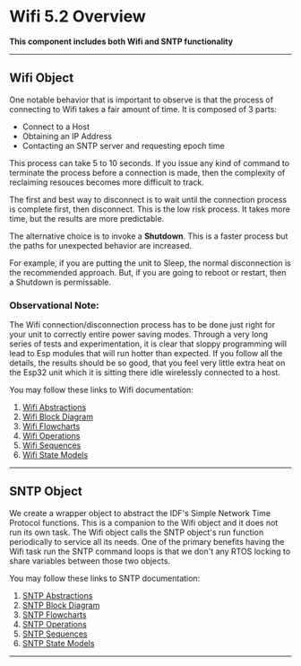 # Wifi 5.2 Overview

**This component includes both Wifi and SNTP functionality**
___  
## Wifi Object

One notable behavior that is important to observe is that the process of connecting to Wifi takes a fair amount of time. It is composed of 3 parts:
* Connect to a Host
* Obtaining an IP Address
* Contacting an SNTP server and requesting epoch time

This process can take 5 to 10 seconds.  If you issue any kind of command to terminate the process before a connection is made, then the complexity of reclaiming resouces becomes more difficult to track.

The first and best way to disconnect is to wait until the connection process is complete first, then disconnect.  This is the low risk process.  It takes more time, but the results are more predictable.

The alternative choice is to invoke a **Shutdown**.   This is a faster process but the paths for unexpected behavior are increased.

For example, if you are putting the unit to Sleep, the normal disconnection is the recommended approach.  But, if you are going to reboot or restart, then a Shutdown is permissable.

### Observational Note:
The Wifi connection/disconnection process has to be done just right for your unit to correctly entire power saving modes.  Through a very long series of tests and experimentation, it is clear that sloppy programming will lead to Esp modules that will run hotter than expected.   If you follow all the details, the results should be so good, that you feel very little extra heat on the Esp32 unit which it is sitting there idle wirelessly connected to a host. 

You may follow these links to Wifi documentation:
1) [Wifi Abstractions](./src/wifi/docs/wifi_abstractions.md)
2) [Wifi Block Diagram](./src/wifi/docs/wifi_blocks.md)
3) [Wifi Flowcharts](./src/wifi/docs/wifi_flowcharts.md)
4) [Wifi Operations](./src/wifi/docs/wifi_operations.md)
5) [Wifi Sequences](./src/wifi/docs/wifi_sequences.md)
6) [Wifi State Models](./src/wifi/docs/wifi_state_models.md)  
___  
## SNTP Object
We create a wrapper object to abstract the IDF's Simple Network Time Protocol functions. This is a companion to the Wifi object and it does not run its own task.  The Wifi object calls the SNTP object's run function periodically to service all its needs.  One of the primary benefits having the Wifi task run the SNTP command loops is that we don't any RTOS locking to share variables between those two objects. 

You may follow these links to SNTP documentation:
1) [SNTP Abstractions](./src/wifi/docs/sntp_abstractions.md)
2) [SNTP Block Diagram](./src/wifi/docs/sntp_blocks.md)
3) [SNTP Flowcharts](./src/wifi/docs/sntp_flowcharts.md)
4) [SNTP Operations](./src/wifi/docs/sntp_operations.md)
5) [SNTP Sequences](./src/wifi/docs/sntp_sequences.md)
6) [SNTP State Models](./src/wifi/docs/sntp_state_models.md) 
___  

